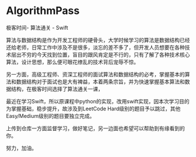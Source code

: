 # AlgorithmPass
极客时间- 算法通关 - Swift

算法与数据结构是作为开发工程师的硬骨头，大学时候学习的算法是数据结构已经还给老师，日常工作中涉及不是很多，淡忘的差不多了，但开发人员想要在各种技术层出不穷的今天找到位置，盲目的跟风肯定是不行的，只有了解了各种技术核心算法，设计思想，那么便可眼花缭乱的技术背后宠辱不惊。

另一方面，高级工程师、资深工程师的面试算法和数据结构的必考，掌握基本的算法和数据结构对于面试也是大有裨益，本着两条宗旨，并为快速掌握基本算法和数据结构，在极客时间选择了算法通关一课，

最近在学习Swift，所以原课程中python的实现，改用swift实现，因本次学习目的为掌握基础，稳步提升，故涉及到LeetCode Hard级别的题目予以跳过，其他Easy/Medium级别的题目要独立完成。

上传到仓库一方面监督学习，做好笔记，另一边面也希望可以帮助到有缘看到的你。

努力，加油。
